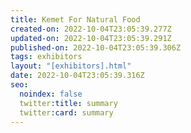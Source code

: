 ```yaml
---
title: Kemet For Natural Food
created-on: 2022-10-04T23:05:39.277Z
updated-on: 2022-10-04T23:05:39.291Z
published-on: 2022-10-04T23:05:39.306Z
tags: exhibitors
layout: "[exhibitors].html"
date: 2022-10-04T23:05:39.316Z
seo:
  noindex: false
  twitter:title: summary
  twitter:card: summary
---
```

